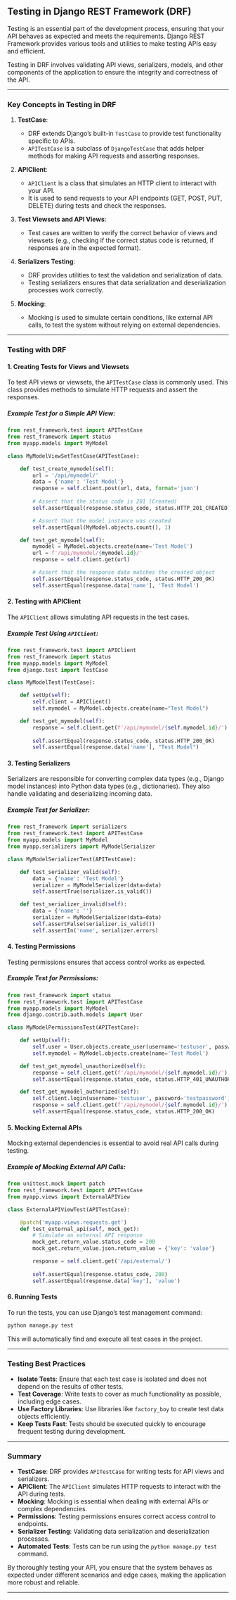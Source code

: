 ## Testing in Django REST Framework (DRF)

Testing is an essential part of the development process, ensuring that your API behaves as expected and meets the requirements. Django REST Framework provides various tools and utilities to make testing APIs easy and efficient.

Testing in DRF involves validating API views, serializers, models, and other components of the application to ensure the integrity and correctness of the API.

---

### Key Concepts in Testing in DRF

1. **TestCase**:

   * DRF extends Django’s built-in `TestCase` to provide test functionality specific to APIs.
   * `APITestCase` is a subclass of `DjangoTestCase` that adds helper methods for making API requests and asserting responses.

2. **APIClient**:

   * `APIClient` is a class that simulates an HTTP client to interact with your API.
   * It is used to send requests to your API endpoints (GET, POST, PUT, DELETE) during tests and check the responses.

3. **Test Viewsets and API Views**:

   * Test cases are written to verify the correct behavior of views and viewsets (e.g., checking if the correct status code is returned, if responses are in the expected format).

4. **Serializers Testing**:

   * DRF provides utilities to test the validation and serialization of data.
   * Testing serializers ensures that data serialization and deserialization processes work correctly.

5. **Mocking**:

   * Mocking is used to simulate certain conditions, like external API calls, to test the system without relying on external dependencies.

---

### Testing with DRF

#### 1. **Creating Tests for Views and Viewsets**

To test API views or viewsets, the `APITestCase` class is commonly used. This class provides methods to simulate HTTP requests and assert the responses.

##### Example Test for a Simple API View:

```python
from rest_framework.test import APITestCase
from rest_framework import status
from myapp.models import MyModel

class MyModelViewSetTestCase(APITestCase):

    def test_create_mymodel(self):
        url = '/api/mymodel/'
        data = {'name': 'Test Model'}
        response = self.client.post(url, data, format='json')
        
        # Assert that the status code is 201 (Created)
        self.assertEqual(response.status_code, status.HTTP_201_CREATED)

        # Assert that the model instance was created
        self.assertEqual(MyModel.objects.count(), 1)

    def test_get_mymodel(self):
        mymodel = MyModel.objects.create(name='Test Model')
        url = f'/api/mymodel/{mymodel.id}/'
        response = self.client.get(url)

        # Assert that the response data matches the created object
        self.assertEqual(response.status_code, status.HTTP_200_OK)
        self.assertEqual(response.data['name'], 'Test Model')
```

#### 2. **Testing with APIClient**

The `APIClient` allows simulating API requests in the test cases.

##### Example Test Using `APIClient`:

```python
from rest_framework.test import APIClient
from rest_framework import status
from myapp.models import MyModel
from django.test import TestCase

class MyModelTest(TestCase):

    def setUp(self):
        self.client = APIClient()
        self.mymodel = MyModel.objects.create(name="Test Model")

    def test_get_mymodel(self):
        response = self.client.get(f'/api/mymodel/{self.mymodel.id}/')
        
        self.assertEqual(response.status_code, status.HTTP_200_OK)
        self.assertEqual(response.data['name'], "Test Model")
```

#### 3. **Testing Serializers**

Serializers are responsible for converting complex data types (e.g., Django model instances) into Python data types (e.g., dictionaries). They also handle validating and deserializing incoming data.

##### Example Test for Serializer:

```python
from rest_framework import serializers
from rest_framework.test import APITestCase
from myapp.models import MyModel
from myapp.serializers import MyModelSerializer

class MyModelSerializerTest(APITestCase):

    def test_serializer_valid(self):
        data = {'name': 'Test Model'}
        serializer = MyModelSerializer(data=data)
        self.assertTrue(serializer.is_valid())

    def test_serializer_invalid(self):
        data = {'name': ''}
        serializer = MyModelSerializer(data=data)
        self.assertFalse(serializer.is_valid())
        self.assertIn('name', serializer.errors)
```

#### 4. **Testing Permissions**

Testing permissions ensures that access control works as expected.

##### Example Test for Permissions:

```python
from rest_framework import status
from rest_framework.test import APITestCase
from myapp.models import MyModel
from django.contrib.auth.models import User

class MyModelPermissionsTest(APITestCase):

    def setUp(self):
        self.user = User.objects.create_user(username='testuser', password='testpassword')
        self.mymodel = MyModel.objects.create(name='Test Model')

    def test_get_mymodel_unauthorized(self):
        response = self.client.get(f'/api/mymodel/{self.mymodel.id}/')
        self.assertEqual(response.status_code, status.HTTP_401_UNAUTHORIZED)

    def test_get_mymodel_authorized(self):
        self.client.login(username='testuser', password='testpassword')
        response = self.client.get(f'/api/mymodel/{self.mymodel.id}/')
        self.assertEqual(response.status_code, status.HTTP_200_OK)
```

#### 5. **Mocking External APIs**

Mocking external dependencies is essential to avoid real API calls during testing.

##### Example of Mocking External API Calls:

```python
from unittest.mock import patch
from rest_framework.test import APITestCase
from myapp.views import ExternalAPIView

class ExternalAPIViewTest(APITestCase):

    @patch('myapp.views.requests.get')
    def test_external_api(self, mock_get):
        # Simulate an external API response
        mock_get.return_value.status_code = 200
        mock_get.return_value.json.return_value = {'key': 'value'}

        response = self.client.get('/api/external/')
        
        self.assertEqual(response.status_code, 200)
        self.assertEqual(response.data['key'], 'value')
```

#### 6. **Running Tests**

To run the tests, you can use Django’s test management command:

```bash
python manage.py test
```

This will automatically find and execute all test cases in the project.

---

### Testing Best Practices

* **Isolate Tests**: Ensure that each test case is isolated and does not depend on the results of other tests.
* **Test Coverage**: Write tests to cover as much functionality as possible, including edge cases.
* **Use Factory Libraries**: Use libraries like `factory_boy` to create test data objects efficiently.
* **Keep Tests Fast**: Tests should be executed quickly to encourage frequent testing during development.

---

### Summary

* **TestCase**: DRF provides `APITestCase` for writing tests for API views and serializers.
* **APIClient**: The `APIClient` simulates HTTP requests to interact with the API during tests.
* **Mocking**: Mocking is essential when dealing with external APIs or complex dependencies.
* **Permissions**: Testing permissions ensures correct access control to endpoints.
* **Serializer Testing**: Validating data serialization and deserialization processes.
* **Automated Tests**: Tests can be run using the `python manage.py test` command.

By thoroughly testing your API, you ensure that the system behaves as expected under different scenarios and edge cases, making the application more robust and reliable.

---
